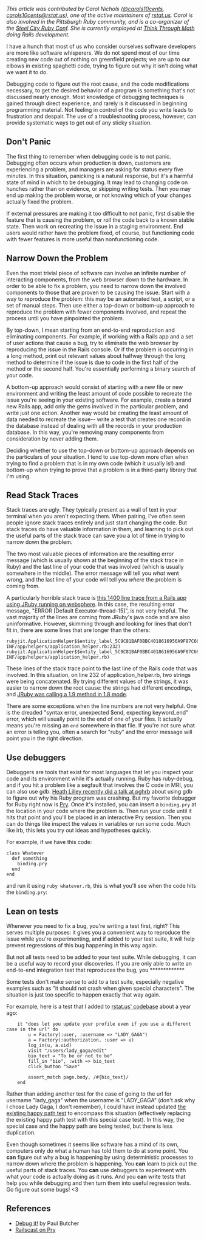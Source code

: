 *This article was contributed by Carol Nichols
([@carols10cents](http://twitter.com/carols10cents),
[carols10cents@rstat.us](https://rstat.us/users/Carols10cents)), one of the
active maintainers of [rstat.us](https://rstat.us). Carol is also involved in
the Pittsburgh Ruby community, and is a co-organizer of the [Steel City Ruby
Conf](http://steelcityrubyconf.org/). She is currently employed at [Think
Through Math](http://www.thinkthroughmath.com/) doing Rails development.*

I have a hunch that most of us who consider ourselves software developers are
more like software whisperers. We do not spend most of our time creating new
code out of nothing on greenfield projects; we are up to our elbows in
existing spaghetti code, trying to figure out why it isn't doing what we want
it to do.

Debugging code to figure out the root cause, and the code modifications
necessary, to get the desired behavior of a program is something that's not
discussed nearly enough. Most knowledge of debugging techniques is gained
through direct experience, and rarely is it discussed in beginning programming
material. Not feeling in control of the code you write leads to frustration
and despair. The use of a troubleshooting process, however, can provide
systematic ways to get out of any sticky situation.

## Don't Panic

The first thing to remember when debugging code is to not panic. Debugging
often occurs when production is down, customers are experiencing a problem, and
managers are asking for status every five minutes. In this situation, panicking
is a natural response, but it's a harmful state of mind in which to be
debugging. It may lead to changing code on hunches rather than on evidence, or
skipping writing tests. Then you may end up making the problem worse, or not
knowing which of your changes actually fixed the problem.

If external pressures are making it too difficult to not panic, first disable
the feature that is causing the problem, or roll the code back to a known
stable state. Then work on recreating the issue in a staging environment. End
users would rather have the problem fixed, of course, but functioning code with
fewer features is more useful than nonfunctioning code.

## Narrow Down the Problem

Even the most trivial piece of software can involve an infinite number of
interacting components, from the web browser down to the hardware. In order to
be able to fix a problem, you need to narrow down the involved components to
those that are proven to be causing the issue. Start with a way to reproduce
the problem: this may be an automated test, a script, or a set of manual steps.
Then use either a top-down or bottom-up approach to reproduce the problem with
fewer components involved, and repeat the process until you have pinpointed the
problem.

By top-down, I mean starting from an end-to-end reproduction and eliminating
components. For example, if working with a Rails app and a set of user actions
that cause a bug, try to eliminate the web browser by reproducing the issue in
the Rails console. Or if the problem is occurring in a long method, print out
relevant values about halfway through the long method to determine if the issue
is due to code in the first half of the method or the second half. You're
essentially performing a binary search of your code.

A bottom-up approach would consist of starting with a new file or new
environment and writing the least amount of code possible to recreate the issue
you're seeing in your existing software. For example, create a brand new Rails
app, add only the gems involved in the particular problem, and write just one
action. Another way would be creating the least amount of data needed to
recreate the issue-- write a test that creates one record in the database
instead of dealing with all the records in your production database. In this
way, you're removing many components from consideration by never adding them.

Deciding whether to use the top-down or bottom-up approach depends on the
particulars of your situation. I tend to use top-down more often when trying to
find a problem that is in my own code (which it usually is!) and bottom-up when
trying to prove that a problem is in a third-party library that I'm using.

## Read Stack Traces

Stack traces are ugly. They typically present as a wall of text in your
terminal when you aren't expecting them. When pairing, I've often seen people
ignore stack traces entirely and just start changing the code. But stack
traces do have valuable information in them, and learning to pick out the
useful parts of the stack trace can save you a lot of time in trying to narrow
down the problem.

The two most valuable pieces of information are the resulting error message
(which is usually shown at the beginning of the stack trace in Ruby) and the
last line of your code that was involved (which is usually somewhere in the
middle). The error message will tell you *what* went wrong, and the last line
of your code will tell you *where* the problem is coming from.

A particularly horrible stack trace is [this 1400 line trace from a Rails app using JRuby running on websphere](https://gist.github.com/carols10cents/4751381/raw/b75bdb41e7fa8ded54d13dc786808b464357effe/gistfile1.txt). In this case, the resulting error
message, "ERROR [Default Executor-thread-15]", is not very helpful. The vast
majority of the lines are coming from JRuby's java code and are also
uninformative. However, skimming through and looking for lines that don't fit
in, there are some lines that are longer than the others:

    rubyjit.ApplicationHelper$$entity_label_5C9C81BAF0BBC4018616956A9F87C663730CB52E.__file__(/opt/local/wlp/usr/servers/staging/apps/abc/WEB-INF/app/helpers/application_helper.rb:232)
    rubyjit.ApplicationHelper$$entity_label_5C9C81BAF0BBC4018616956A9F87C663730CB52E.__file__(/opt/local/wlp/usr/servers/staging/apps/abc/WEB-INF/app/helpers/application_helper.rb)

These lines of the stack trace point to the last line of the Rails code that
was involved. In this situation, on line 232 of application_helper.rb, two
strings were being concatenated. By trying different values of the strings, it
was easier to narrow down the root cause: the strings had different encodings,
and [JRuby was calling a 1.9 method in 1.8 mode](https://github.com/jruby/jruby/issues/366).

<!--
NOTE: I find this interesting because it's an example of something trying to make stack traces more useful, but I'm not sure how relevant it is:

  The Turn test formatting library actually [filters the backtrace it displays](https://github.com/TwP/turn/blob/master/lib/turn/reporter.rb#L88) of the test harness to cut down on the noise a bit.
 -->

There are some exceptions when the line numbers are not very helpful. One is
the dreaded "syntax error, unexpected $end, expecting keyword_end" error, which
will usually point to the end of one of your files. It actually means you're
missing an `end` somewhere in that file. If you're not sure what an error is
telling you, often a search for "ruby" and the error message will point you in
the right direction.


## Use debuggers

Debuggers are tools that exist for most languages that let you inspect your
code and its environment while it's actually running. Ruby has ruby-debug, and
if you hit a problem like a segfault that involves the C code in MRI, you can
also use gdb. [Heath Lilley recently did a talk at
pghrb](http://vimeo.com/54736113) about using gdb to figure out why his Ruby
program was crashing. But my favorite debugger for Ruby right now is
[Pry](http://pryrepl.org/). Once it's installed, you can insert a
`binding.pry` at the location in your code where the problem is. Then run your
code until it hits that point and you'll be placed in an interactive Pry
session. Then you can do things like inspect the values in variables or run
some code. Much like irb, this lets you try out ideas and hypotheses quickly.

For example, if we have this code:

<!-- Need to flesh this out into something realistic -->
    class Whatever
      def something
        binding.pry
      end
    end

and run it using `ruby whatever.rb`, this is what you'll see when the code
hits the `binding.pry`:

## Lean on tests

Whenever you need to fix a bug, you're writing a test first, right? This
serves multiple purposes: it gives you a convenient way to reproduce the issue
while you're experimenting, and if added to your test suite, it will help
prevent regressions of this bug happening in this way again.

But not all tests need to be added to your test suite. While debugging, it can
be a useful way to record your discoveries. If you are only able to write an
end-to-end integration test that reproduces the bug, you *************

Some tests don't make sense to add to a test suite, especially negative
examples such as "it should not crash when given special characters". The
situation is just too specific to happen exactly that way again.

For example, here is a test that I added to [rstat.us' codebase](https://github.com/hotsh/rstat.us/commit/26444ea95ec8da12d4e74764bf52bdaad18e7776) about a year ago:

		it "does let you update your profile even if you use a different case in the url" do
			u = Factory(:user, :username => "LADY_GAGA")
			a = Factory(:authorization, :user => u)
			log_in(u, a.uid)
			visit "/users/lady_gaga/edit"
			bio_text = "To be or not to be"
			fill_in "bio", :with => bio_text
			click_button "Save"

			assert_match page.body, /#{bio_text}/
		end

Rather than adding another test for the case of going to the url for username
"lady_gaga" when the username is "LADY_GAGA" (don't ask why I chose Lady Gaga,
I don't remember), I could have instead updated [the existing happy path test](https://github.com/hotsh/rstat.us/blob/26444ea95ec8da12d4e74764bf52bdaad18e7776/test/acceptance/profile_test.rb#L45) to encompass this situation
(effectively replacing the existing happy path test with this special case
test). In this way, the special case and the happy path are being tested, but
there is less duplication.

Even though sometimes it seems like software has a mind of its own, computers
only do what a human has told them to do at some point. You **can** figure out
why a bug is happening by using deterministic processes to narrow down where the
problem is happening. You **can** learn to pick out the useful parts of stack
traces. You **can** use debuggers to experiment with what your code is
actually doing as it runs. And you **can** write tests that help you while
debugging and then turn them into useful regression tests. Go figure out some
bugs! <3


## References

* [Debug it!](http://pragprog.com/book/pbdp/debug-it) by Paul Butcher
* [Railscast on Pry](http://railscasts.com/episodes/280-pry-with-rails)